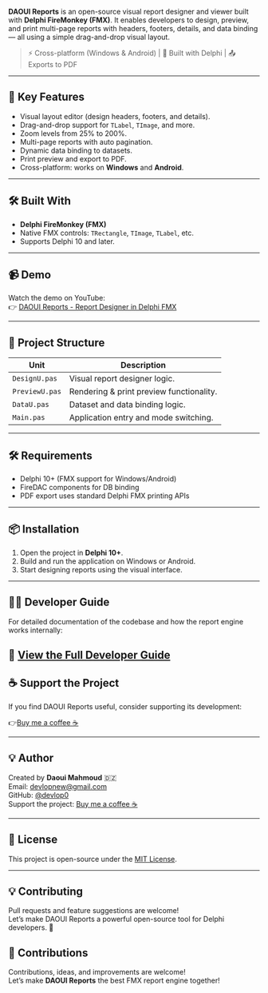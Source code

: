 **DAOUI Reports** is an open-source visual report designer and viewer built with **Delphi FireMonkey (FMX)**. It enables developers to design, preview, and print multi-page reports with headers, footers, details, and data binding — all using a simple drag-and-drop visual layout.

> ⚡ Cross-platform (Windows & Android) | 🧰 Built with Delphi | 📤 Exports to PDF

---

## 🌟 Key Features

- Visual layout editor (design headers, footers, and details).
- Drag-and-drop support for `TLabel`, `TImage`, and more.
- Zoom levels from 25% to 200%.
- Multi-page reports with auto pagination.
- Dynamic data binding to datasets.
- Print preview and export to PDF.
- Cross-platform: works on **Windows** and **Android**.


---
## 🛠️ Built With

- **Delphi FireMonkey (FMX)**
- Native FMX controls: `TRectangle`, `TImage`, `TLabel`, etc.
- Supports Delphi 10 and later.
- ----

## 📹 Demo

Watch the demo on YouTube:  
👉 [DAOUI Reports - Report Designer in Delphi FMX](https://youtu.be/nXUZ4Bg-uNg)

---

## 📁 Project Structure

| Unit           | Description                              |
|----------------|------------------------------------------|
| `DesignU.pas`  | Visual report designer logic.            |
| `PreviewU.pas` | Rendering & print preview functionality. |
| `DataU.pas`    | Dataset and data binding logic.          |
| `Main.pas`     | Application entry and mode switching.    |

---

## 🛠️ Requirements

- Delphi 10+ (FMX support for Windows/Android)
- FireDAC components for DB binding
- PDF export uses standard Delphi FMX printing APIs

---
## 📦 Installation

1. Open the project in **Delphi 10+**.
2. Build and run the application on Windows or Android.
3. Start designing reports using the visual interface.

---

## 🧑‍💻 Developer Guide

For detailed documentation of the codebase and how the report engine works internally:

📖 **[View the Full Developer Guide]([./Dao%20Ui%20Reports%20Devguide.md](https://github.com/devlop0/daoui-reports/blob/main/Daoui%20Reports%20Devguide.pdf))**
------

## ☕ Support the Project

If you find DAOUI Reports useful, consider supporting its development:

👉[Buy me a coffee ☕](https://coff.ee/daouimahmoud)


---


## 💡 Author

Created by **Daoui Mahmoud** 🇩🇿  
Email: devlopnew@gmail.com  
GitHub: [@devlop0](https://github.com/devlop0)  
Support the project: [Buy me a coffee ☕](https://coff.ee/daouimahmoud)

---

## 📜 License

This project is open-source under the [ MIT License](https://github.com/devlop0/daoui-reports/blob/main/LICENSE).

---

## 💡 Contributing

Pull requests and feature suggestions are welcome!  
Let’s make DAOUI Reports a powerful open-source tool for Delphi developers. 🙌


## 🤝 Contributions

Contributions, ideas, and improvements are welcome!  
Let’s make **DAOUI Reports** the best FMX report engine together!

